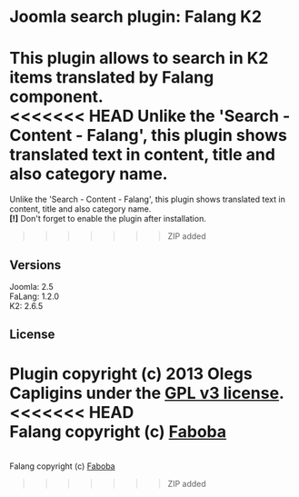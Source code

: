 # Joomla search plugin: Falang K2

This plugin allows to search in K2 items translated by Falang component.<br />
<<<<<<< HEAD
Unlike the 'Search - Content - Falang', this plugin shows translated text in content, title and also category name.
=======
Unlike the 'Search - Content - Falang', this plugin shows translated text in content, title and also category name.<br />
<b>[!]</b> Don't forget to enable the plugin after installation.
>>>>>>> ZIP added

## Versions

Joomla: 2.5<br />
FaLang: 1.2.0<br />
K2:     2.6.5

## License

Plugin copyright (c) 2013 Olegs Capligins under the [GPL v3 license](http://www.gnu.org/licenses/gpl-3.0.html).
<<<<<<< HEAD
<br />Falang copyright (c) [Faboba](http://www.faboba.com)
=======
<br />Falang copyright (c) [Faboba](http://www.faboba.com)
>>>>>>> ZIP added
